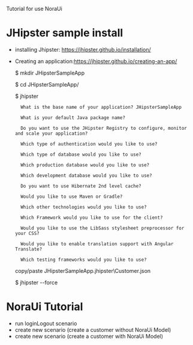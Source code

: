 Tutorial for use NoraUi

# JHipster sample install

* installing Jhipster: https://jhipster.github.io/installation/
* Creating an application:https://jhipster.github.io/creating-an-app/

    $ mkdir JHipsterSampleApp
    
    $ cd JHipsterSampleApp/
    
    $ jhipster
    
        What is the base name of your application? JHipsterSampleApp
    
        What is your default Java package name?
    
        Do you want to use the JHipster Registry to configure, monitor and scale your application?
    
        Which type of authentication would you like to use?
    
        Which type of database would you like to use?
    
        Which production database would you like to use?
    
        Which development database would you like to use?
    
        Do you want to use Hibernate 2nd level cache?
    
        Would you like to use Maven or Gradle?
    
        Which other technologies would you like to use?
    
        Which Framework would you like to use for the client?
    
        Would you like to use the LibSass stylesheet preprocessor for your CSS?
    
        Would you like to enable translation support with Angular Translate?
    
        Which testing frameworks would you like to use?
    
    copy/paste JHipsterSampleApp\.jhipster\Customer.json
    
    $ jhipster --force

# NoraUi Tutorial

* run loginLogout scenario
* create new scenario (create a customer without NoraUi Model)
* create new scenario (create a customer with NoraUi Model)
